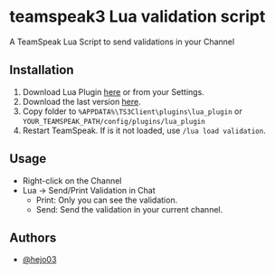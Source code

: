 # teamspeak3 Lua validation script
A TeamSpeak Lua Script to send validations in your Channel
## Installation

1. Download Lua Plugin [here](https://www.myteamspeak.com/addons/1ea680fd-dfd2-49ef-a259-74d27593b867) or from your Settings. 
2. Download the last version [here](https://github.com/hejo03/teamspeak3-lua-validation-script/releases/latest).
3. Copy folder to `%APPDATA%\TS3Client\plugins\lua_plugin` or `YOUR_TEAMSPEAK_PATH/config/plugins/lua_plugin`
4. Restart TeamSpeak. If is it not loaded, use `/lua load validation`.
    
## Usage

- Right-click on the Channel 
- Lua → Send/Print Validation in Chat
    - Print: Only you can see the validation.
    - Send: Send the validation in your current channel.

## Authors

- [@hejo03](https://www.github.com/hejo03)
